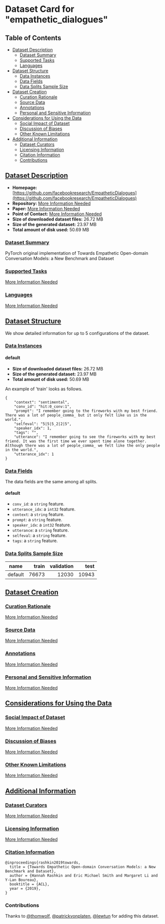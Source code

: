 ---
---

# Dataset Card for "empathetic_dialogues"

## Table of Contents
- [Dataset Description](#dataset-description)
  - [Dataset Summary](#dataset-summary)
  - [Supported Tasks](#supported-tasks)
  - [Languages](#languages)
- [Dataset Structure](#dataset-structure)
  - [Data Instances](#data-instances)
  - [Data Fields](#data-fields)
  - [Data Splits Sample Size](#data-splits-sample-size)
- [Dataset Creation](#dataset-creation)
  - [Curation Rationale](#curation-rationale)
  - [Source Data](#source-data)
  - [Annotations](#annotations)
  - [Personal and Sensitive Information](#personal-and-sensitive-information)
- [Considerations for Using the Data](#considerations-for-using-the-data)
  - [Social Impact of Dataset](#social-impact-of-dataset)
  - [Discussion of Biases](#discussion-of-biases)
  - [Other Known Limitations](#other-known-limitations)
- [Additional Information](#additional-information)
  - [Dataset Curators](#dataset-curators)
  - [Licensing Information](#licensing-information)
  - [Citation Information](#citation-information)
  - [Contributions](#contributions)

## [Dataset Description](#dataset-description)

- **Homepage:** [https://github.com/facebookresearch/EmpatheticDialogues](https://github.com/facebookresearch/EmpatheticDialogues)
- **Repository:** [More Information Needed](https://github.com/huggingface/datasets/blob/master/CONTRIBUTING.md#how-to-contribute-to-the-dataset-cards)
- **Paper:** [More Information Needed](https://github.com/huggingface/datasets/blob/master/CONTRIBUTING.md#how-to-contribute-to-the-dataset-cards)
- **Point of Contact:** [More Information Needed](https://github.com/huggingface/datasets/blob/master/CONTRIBUTING.md#how-to-contribute-to-the-dataset-cards)
- **Size of downloaded dataset files:** 26.72 MB
- **Size of the generated dataset:** 23.97 MB
- **Total amount of disk used:** 50.69 MB

### [Dataset Summary](#dataset-summary)

PyTorch original implementation of Towards Empathetic Open-domain Conversation Models: a New Benchmark and Dataset

### [Supported Tasks](#supported-tasks)

[More Information Needed](https://github.com/huggingface/datasets/blob/master/CONTRIBUTING.md#how-to-contribute-to-the-dataset-cards)

### [Languages](#languages)

[More Information Needed](https://github.com/huggingface/datasets/blob/master/CONTRIBUTING.md#how-to-contribute-to-the-dataset-cards)

## [Dataset Structure](#dataset-structure)

We show detailed information for up to 5 configurations of the dataset.

### [Data Instances](#data-instances)

#### default

- **Size of downloaded dataset files:** 26.72 MB
- **Size of the generated dataset:** 23.97 MB
- **Total amount of disk used:** 50.69 MB

An example of 'train' looks as follows.
```
{
    "context": "sentimental",
    "conv_id": "hit:0_conv:1",
    "prompt": "I remember going to the fireworks with my best friend. There was a lot of people_comma_ but it only felt like us in the world.",
    "selfeval": "5|5|5_2|2|5",
    "speaker_idx": 1,
    "tags": "",
    "utterance": "I remember going to see the fireworks with my best friend. It was the first time we ever spent time alone together. Although there was a lot of people_comma_ we felt like the only people in the world.",
    "utterance_idx": 1
}
```

### [Data Fields](#data-fields)

The data fields are the same among all splits.

#### default
- `conv_id`: a `string` feature.
- `utterance_idx`: a `int32` feature.
- `context`: a `string` feature.
- `prompt`: a `string` feature.
- `speaker_idx`: a `int32` feature.
- `utterance`: a `string` feature.
- `selfeval`: a `string` feature.
- `tags`: a `string` feature.

### [Data Splits Sample Size](#data-splits-sample-size)

| name  |train|validation|test |
|-------|----:|---------:|----:|
|default|76673|     12030|10943|

## [Dataset Creation](#dataset-creation)

### [Curation Rationale](#curation-rationale)

[More Information Needed](https://github.com/huggingface/datasets/blob/master/CONTRIBUTING.md#how-to-contribute-to-the-dataset-cards)

### [Source Data](#source-data)

[More Information Needed](https://github.com/huggingface/datasets/blob/master/CONTRIBUTING.md#how-to-contribute-to-the-dataset-cards)

### [Annotations](#annotations)

[More Information Needed](https://github.com/huggingface/datasets/blob/master/CONTRIBUTING.md#how-to-contribute-to-the-dataset-cards)

### [Personal and Sensitive Information](#personal-and-sensitive-information)

[More Information Needed](https://github.com/huggingface/datasets/blob/master/CONTRIBUTING.md#how-to-contribute-to-the-dataset-cards)

## [Considerations for Using the Data](#considerations-for-using-the-data)

### [Social Impact of Dataset](#social-impact-of-dataset)

[More Information Needed](https://github.com/huggingface/datasets/blob/master/CONTRIBUTING.md#how-to-contribute-to-the-dataset-cards)

### [Discussion of Biases](#discussion-of-biases)

[More Information Needed](https://github.com/huggingface/datasets/blob/master/CONTRIBUTING.md#how-to-contribute-to-the-dataset-cards)

### [Other Known Limitations](#other-known-limitations)

[More Information Needed](https://github.com/huggingface/datasets/blob/master/CONTRIBUTING.md#how-to-contribute-to-the-dataset-cards)

## [Additional Information](#additional-information)

### [Dataset Curators](#dataset-curators)

[More Information Needed](https://github.com/huggingface/datasets/blob/master/CONTRIBUTING.md#how-to-contribute-to-the-dataset-cards)

### [Licensing Information](#licensing-information)

[More Information Needed](https://github.com/huggingface/datasets/blob/master/CONTRIBUTING.md#how-to-contribute-to-the-dataset-cards)

### [Citation Information](#citation-information)

```
@inproceedings{rashkin2019towards,
  title = {Towards Empathetic Open-domain Conversation Models: a New Benchmark and Dataset},
  author = {Hannah Rashkin and Eric Michael Smith and Margaret Li and Y-Lan Boureau},
  booktitle = {ACL},
  year = {2019},
}

```


### Contributions

Thanks to [@thomwolf](https://github.com/thomwolf), [@patrickvonplaten](https://github.com/patrickvonplaten), [@lewtun](https://github.com/lewtun) for adding this dataset.